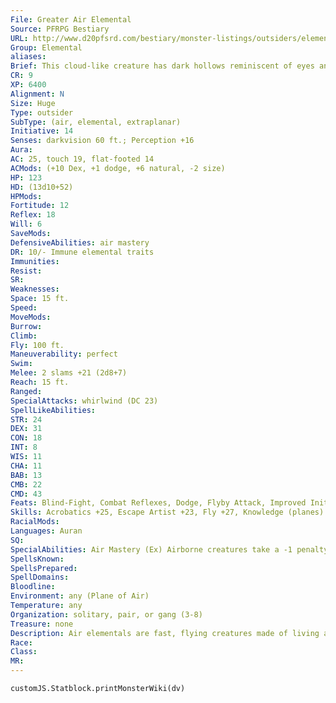 ```yaml
---
File: Greater Air Elemental
Source: PFRPG Bestiary
URL: http://www.d20pfsrd.com/bestiary/monster-listings/outsiders/elemental/air
Group: Elemental
aliases: 
Brief: This cloud-like creature has dark hollows reminiscent of eyes and a mouth, and a howling wind whips it into ominous shapes.
CR: 9
XP: 6400
Alignment: N
Size: Huge
Type: outsider
SubType: (air, elemental, extraplanar)
Initiative: 14
Senses: darkvision 60 ft.; Perception +16
Aura: 
AC: 25, touch 19, flat-footed 14
ACMods: (+10 Dex, +1 dodge, +6 natural, -2 size)
HP: 123
HD: (13d10+52)
HPMods: 
Fortitude: 12
Reflex: 18
Will: 6
SaveMods: 
DefensiveAbilities: air mastery
DR: 10/- Immune elemental traits
Immunities: 
Resist: 
SR: 
Weaknesses: 
Space: 15 ft.
Speed: 
MoveMods: 
Burrow: 
Climb: 
Fly: 100 ft.
Maneuverability: perfect
Swim: 
Melee: 2 slams +21 (2d8+7)
Reach: 15 ft.
Ranged: 
SpecialAttacks: whirlwind (DC 23)
SpellLikeAbilities: 
STR: 24
DEX: 31
CON: 18
INT: 8
WIS: 11
CHA: 11
BAB: 13
CMB: 22
CMD: 43
Feats: Blind-Fight, Combat Reflexes, Dodge, Flyby Attack, Improved InitiativeB, Iron Will, Mobility, Power Attack, Weapon FinesseB
Skills: Acrobatics +25, Escape Artist +23, Fly +27, Knowledge (planes) +12, Perception +16, Stealth +15
RacialMods: 
Languages: Auran
SQ: 
SpecialAbilities: Air Mastery (Ex) Airborne creatures take a -1 penalty on attack and damage rolls against an air elemental.
SpellsKnown: 
SpellsPrepared: 
SpellDomains: 
Bloodline: 
Environment: any (Plane of Air)
Temperature: any
Organization: solitary, pair, or gang (3-8)
Treasure: none
Description: Air elementals are fast, flying creatures made of living air. Primitive and territorial, they resent being summoned or doing the bidding of mortals, and much prefer to spend their time on the Plane of Air, swooping and racing through the endless skies. Although all air elementals of a similar size have identical statistics, the exact appearance of an air elemental can vary wildly between individuals. One might be an animated vortex of wind and smoke, while another might be a smoky bird-like creature with glowing eyes and wind for wings. An air elemental prefers to attack flying or otherwise airbone targets, not only because its mastery over flight gives it a slight advantage, but also because it detests the thought of having to touch the ground. An air elemental can move underwater, and although it is an elemental and thus runs no risk of drowning, it has no ranks in Swim and loses much of its speed and mobility when underwater. Whirlwind Whirlwind Elemental Height Weight Save DC Height Small 4 ft. 1 lb. 12 10-20 ft. Medium 8 ft. 2 lbs. 14 10-30 ft. Large 16 ft. 4 lbs. 18 10-40 ft. Huge 32 ft. 8 lbs. 22 10-50 ft. Greater 36 ft. 10 lbs. 23 10-60 ft. Elder 40 ft. 12 lbs. 27 10-60 ft.
Race: 
Class: 
MR: 
---
```

```dataviewjs
customJS.Statblock.printMonsterWiki(dv)
```
